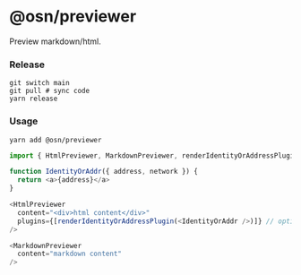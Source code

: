 # @osn/previewer

Preview markdown/html.

### Release

```console
git switch main
git pull # sync code
yarn release
```

### Usage

```console
yarn add @osn/previewer
```

```ts
import { HtmlPreviewer, MarkdownPreviewer, renderIdentityOrAddressPlugin } from "@osn/previewer"

function IdentityOrAddr({ address, network }) {
  return <a>{address}</a>
}

<HtmlPreviewer
  content="<div>html content</div>"
  plugins={[renderIdentityOrAddressPlugin(<IdentityOrAddr />)]} // optional
/>

<MarkdownPreviewer
  content="markdown content"
/>
```
